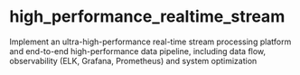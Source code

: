 # high_performance_realtime_stream
Implement an ultra-high-performance real-time stream processing platform and end-to-end high-performance data pipeline, including data flow, observability (ELK, Grafana, Prometheus) and system optimization
